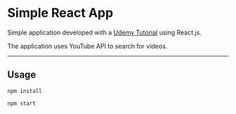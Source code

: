 # Simple React App

Simple application developed with a [Udemy Tutorial](https://www.udemy.com/course/ethereum-and-solidity-the-complete-developers-guide/) using React.js.

The application uses YouTube API to search for vídeos.

----------------
## Usage

```
npm install
```

```
npm start
```
